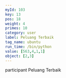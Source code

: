 ```yaml
---
myId: 103
key: 13
pos: 18
weight: 4
primes: 10
category: user
label: Peluang Terbaik
tag_name: ubuntu
run_time: /bin/python
value: [563,4,1,1]
object: [2,3]
---
```

participant Peluang Terbaik
